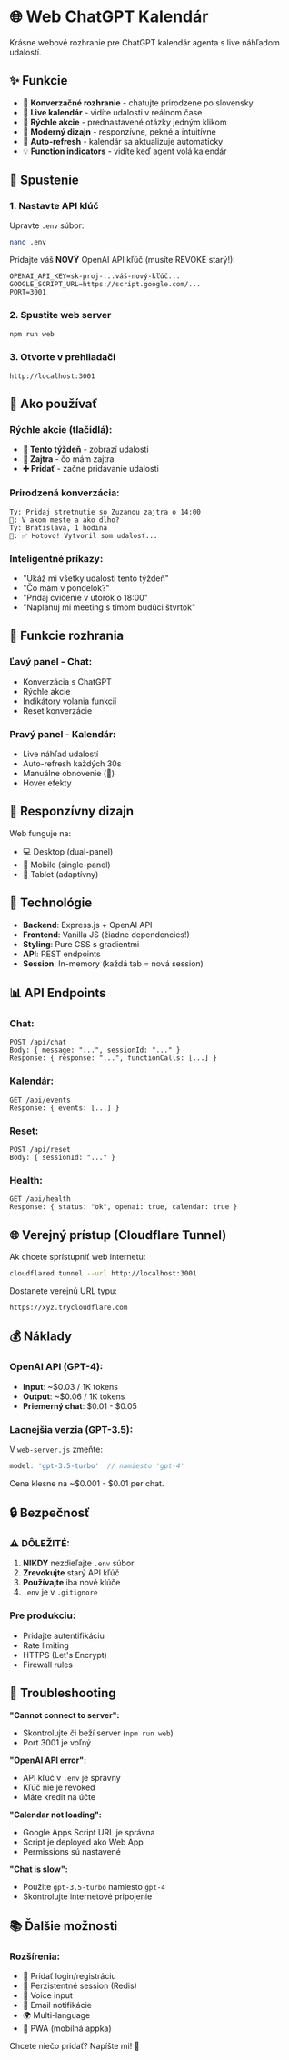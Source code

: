 # 🌐 Web ChatGPT Kalendár

Krásne webové rozhranie pre ChatGPT kalendár agenta s live náhľadom udalostí.

## ✨ Funkcie

- 💬 **Konverzačné rozhranie** - chatujte prirodzene po slovensky
- 📅 **Live kalendár** - vidíte udalosti v reálnom čase
- 🚀 **Rýchle akcie** - prednastavené otázky jedným klikom
- 🎨 **Moderný dizajn** - responzívne, pekné a intuitívne
- 🔄 **Auto-refresh** - kalendár sa aktualizuje automaticky
- 💡 **Function indicators** - vidíte keď agent volá kalendár

## 🚀 Spustenie

### 1. Nastavte API klúč

Upravte `.env` súbor:
```bash
nano .env
```

Pridajte váš **NOVÝ** OpenAI API kľúč (musíte REVOKE starý!):
```
OPENAI_API_KEY=sk-proj-...váš-nový-kľúč...
GOOGLE_SCRIPT_URL=https://script.google.com/...
PORT=3001
```

### 2. Spustite web server

```bash
npm run web
```

### 3. Otvorte v prehliadači

```
http://localhost:3001
```

## 🎯 Ako používať

### Rýchle akcie (tlačidlá):
- **📅 Tento týždeň** - zobrazí udalosti
- **📆 Zajtra** - čo mám zajtra
- **➕ Pridať** - začne pridávanie udalosti

### Prirodzená konverzácia:
```
Ty: Pridaj stretnutie so Zuzanou zajtra o 14:00
🤖: V akom meste a ako dlho?
Ty: Bratislava, 1 hodina
🤖: ✅ Hotovo! Vytvoril som udalosť...
```

### Inteligentné príkazy:
- "Ukáž mi všetky udalosti tento týždeň"
- "Čo mám v pondelok?"
- "Pridaj cvičenie v utorok o 18:00"
- "Naplanuj mi meeting s tímom budúci štvrtok"

## 🎨 Funkcie rozhrania

### Ľavý panel - Chat:
- Konverzácia s ChatGPT
- Rýchle akcie
- Indikátory volania funkcií
- Reset konverzácie

### Pravý panel - Kalendár:
- Live náhľad udalostí
- Auto-refresh každých 30s
- Manuálne obnovenie (🔄)
- Hover efekty

## 📱 Responzívny dizajn

Web funguje na:
- 💻 Desktop (dual-panel)
- 📱 Mobile (single-panel)
- 📲 Tablet (adaptívny)

## 🔧 Technológie

- **Backend**: Express.js + OpenAI API
- **Frontend**: Vanilla JS (žiadne dependencies!)
- **Styling**: Pure CSS s gradientmi
- **API**: REST endpoints
- **Session**: In-memory (každá tab = nová session)

## 📊 API Endpoints

### Chat:
```
POST /api/chat
Body: { message: "...", sessionId: "..." }
Response: { response: "...", functionCalls: [...] }
```

### Kalendár:
```
GET /api/events
Response: { events: [...] }
```

### Reset:
```
POST /api/reset
Body: { sessionId: "..." }
```

### Health:
```
GET /api/health
Response: { status: "ok", openai: true, calendar: true }
```

## 🌐 Verejný prístup (Cloudflare Tunnel)

Ak chcete sprístupniť web internetu:

```bash
cloudflared tunnel --url http://localhost:3001
```

Dostanete verejnú URL typu:
```
https://xyz.trycloudflare.com
```

## 💰 Náklady

### OpenAI API (GPT-4):
- **Input**: ~$0.03 / 1K tokens
- **Output**: ~$0.06 / 1K tokens
- **Priemerný chat**: $0.01 - $0.05

### Lacnejšia verzia (GPT-3.5):

V `web-server.js` zmeňte:
```javascript
model: 'gpt-3.5-turbo'  // namiesto 'gpt-4'
```

Cena klesne na ~$0.001 - $0.01 per chat.

## 🔒 Bezpečnosť

### ⚠️ DÔLEŽITÉ:
1. **NIKDY** nezdieľajte `.env` súbor
2. **Zrevokujte** starý API kľúč
3. **Používajte** iba nové klúče
4. `.env` je v `.gitignore`

### Pre produkciu:
- Pridajte autentifikáciu
- Rate limiting
- HTTPS (Let's Encrypt)
- Firewall rules

## 🐛 Troubleshooting

**"Cannot connect to server":**
- Skontrolujte či beží server (`npm run web`)
- Port 3001 je voľný

**"OpenAI API error":**
- API kľúč v `.env` je správny
- Kľúč nie je revoked
- Máte kredit na účte

**"Calendar not loading":**
- Google Apps Script URL je správna
- Script je deployed ako Web App
- Permissions sú nastavené

**"Chat is slow":**
- Použite `gpt-3.5-turbo` namiesto `gpt-4`
- Skontrolujte internetové pripojenie

## 📚 Ďalšie možnosti

### Rozšírenia:
- 🔐 Pridať login/registráciu
- 💾 Perzistentné session (Redis)
- 🎤 Voice input
- 📧 Email notifikácie
- 🌍 Multi-language
- 📱 PWA (mobilná appka)

Chcete niečo pridať? Napíšte mi! 🚀

